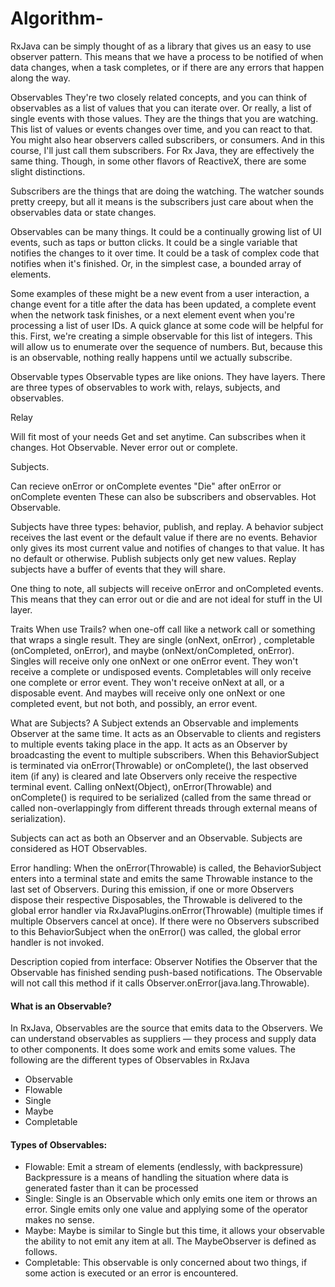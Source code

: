 # Algorithm-
RxJava can be simply thought of as a library that gives us an easy to use observer pattern. This means that we have a process to be notified of when data changes, when a task completes, or if there are any errors that happen along the way. 

 
 Observables
 They're two closely related concepts, and you can think of observables as a list of values that you can iterate over. Or really, a list of single events with those values. They are the things that you are watching. This list of values or events changes over time, and you can react to that. You might also hear observers called subscribers, or consumers. And in this course, I'll just call them subscribers. For Rx Java, they are effectively the same thing. Though, in some other flavors of ReactiveX, there are some slight distinctions. 
 
 Subscribers are the things that are doing the watching. The watcher sounds pretty creepy, but all it means is the subscribers just care about when the observables data or state changes. 
 
 Observables can be many things. It could be a continually growing list of UI events, such as taps or button clicks. It could be a single variable that notifies the changes to it over time. It could be a task of complex code that notifies when it's finished. Or, in the simplest case, a bounded array of elements. 
 
 Some examples of these might be a new event from a user interaction, a change event for a title after the data has been updated, a complete event when the network task finishes, or a next element event when you're processing a list of user IDs. A quick glance at some code will be helpful for this. First, we're creating a simple observable for this list of integers. This will allow us to enumerate over the sequence of numbers. But, because this is an observable, nothing really happens until we actually subscribe.


Observable types
Observable types are like onions. They have layers. There are three types of observables to work with, relays, subjects, and observables.


Relay 

Will fit most of your needs
Get and set anytime.
Can subscribes when it changes.
Hot Observable.
Never error out or complete.

Subjects.

Can recieve onError or onComplete eventes
"Die" after onError or onComplete eventen
These can also be subscribers and observables.
Hot Observable.


Subjects have three types: behavior, publish, and replay.
A behavior subject receives the last event or the default value if there are no events. Behavior only gives its most current value and notifies of changes to that value. It has no default or otherwise. 
Publish subjects only get new values. 
Replay subjects have a buffer of events that they will share.

One thing to note, all subjects will receive onError and onCompleted events. This means that they can error out or die and are not ideal for stuff in the UI layer.

Traits
When use Trails? when one-off call like a network call or something that wraps a single result.
They are single (onNext, onError) , completable (onCompleted, onError), and maybe (onNext/onCompleted, onError). 
Singles will receive only one onNext or one onError event. They won't receive a complete or undisposed events. 
Completables will only receive one complete or error event. They won't receive onNext at all, or a disposable event. And maybes will receive only one onNext or one completed event, but not both, and possibly, an error event. 


What are Subjects?
A Subject extends an Observable and implements Observer at the same time.
It acts as an Observable to clients and registers to multiple events taking place in the app.
It acts as an Observer by broadcasting the event to multiple subscribers.
When this BehaviorSubject is terminated via onError(Throwable) or onComplete(), the last observed item (if any) is cleared and late Observers only receive the respective terminal event.
Calling onNext(Object), onError(Throwable) and onComplete() is required to be serialized (called from the same thread or called non-overlappingly from different threads through external means of serialization).

Subjects can act as both an Observer and an Observable.
Subjects are considered as HOT Observables.

Error handling: When the onError(Throwable) is called, the BehaviorSubject enters into a terminal state and emits the same
Throwable instance to the last set of Observers. During this emission, if one or more Observers dispose their respective Disposables,
the Throwable is delivered to the global error handler via RxJavaPlugins.onError(Throwable) (multiple times if multiple Observers cancel at once).
If there were no Observers subscribed to this BehaviorSubject when the onError() was called, the global error handler is not invoked.

Description copied from interface:
Observer Notifies the Observer that the Observable has finished sending push-based notifications.
The Observable will not call this method if it calls Observer.onError(java.lang.Throwable).

#### What is an Observable?
In RxJava, Observables are the source that emits data to the Observers. We can understand observables as suppliers — they process and supply data to other components. It does some work and emits some values.
The following are the different types of Observables in RxJava
- Observable
- Flowable
- Single
- Maybe
- Completable

#### Types of Observables:
- Flowable: Emit a stream of elements (endlessly, with backpressure) Backpressure is a means of handling the situation where data is generated faster than it can be processed
- Single: Single is an Observable which only emits one item or throws an error. Single emits only one value and applying some of the operator makes no sense.
- Maybe: Maybe is similar to Single but this time, it allows your observable the ability to not emit any item at all. The MaybeObserver is defined as follows.
- Completable: This observable is only concerned about two things, if some action is executed or an error is encountered.